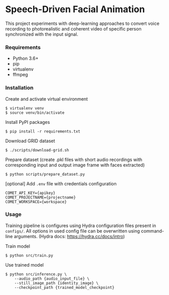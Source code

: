 # Speech-Driven Facial Animation

This project experiments with deep-learning approaches to convert voice recording to photorealistic and coherent video of
specific person synchronized with the input signal.

### Requirements

- Python 3.6+
- pip
- virtualenv
- ffmpeg

### Installation

Create and activate virtual environment
```
$ virtualenv venv
$ source venv/bin/activate
```

Install PyPI packages
```
$ pip install -r requirements.txt
```

Download GRID dataset
```
$ ./scripts/download-grid.sh
```

Prepare dataset (create .pkl files with short audio recordings with corresponding input and output image frame with faces extracted)
```
$ python scripts/prepare_dataset.py
```

[optional] Add `.env` file with credentials configuration
```
COMET_API_KEY={apikey}
COMET_PROJECTNAME={projectname}
COMET_WORKSPACE={workspace}
```

### Usage

Training pipeline is configures using Hydra configuration files present in `configs/`. All options in used config file
can be overwritten using command-line arguments. (Hydra docs: https://hydra.cc/docs/intro)

Train model
```
$ python src/train.py
```

Use trained model
```
$ python src/inference.py \
    --audio_path {audio_input_file} \
    --still_image_path {identity_image} \
    --checkpoint_path {trained_model_checkpoint}
```
